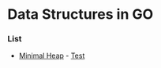 # Data Structures in GO

### List

- [Minimal Heap](./minimal_heap.go) - [Test](./minimal_heap_test.go)
